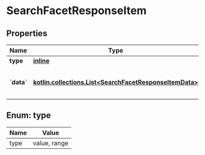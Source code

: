 
# SearchFacetResponseItem

## Properties
Name | Type | Description | Notes
------------ | ------------- | ------------- | -------------
**type** | [**inline**](#TypeEnum) |  |  [optional]
**&#x60;data&#x60;** | [**kotlin.collections.List&lt;SearchFacetResponseItemData&gt;**](SearchFacetResponseItemData.md) | array of facets and counts for this field |  [optional]


<a name="TypeEnum"></a>
## Enum: type
Name | Value
---- | -----
type | value, range



